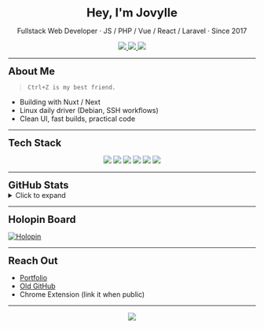 <p align="center"><strong style="font-size: 1.5rem;">Hey, I'm Jovylle</strong></p>
<p align="center">Fullstack Web Developer · JS / PHP / Vue / React / Laravel · Since 2017</p>

<p align="center">
  <a href="https://jovylle.com" target="_blank">
    <img src="https://img.shields.io/badge/Visit%20Portfolio-000?style=for-the-badge&logo=firefox&logoColor=white" />
  </a>
  <a href="https://github.com/jovyllebermudez-old" target="_blank">
    <img src="https://img.shields.io/badge/Old%20GitHub-555?style=for-the-badge&logo=github&logoColor=white" />
  </a>
  <a href="#" target="_blank">
    <img src="https://img.shields.io/badge/Chrome%20Extension-Used%20by%20100%2B-blue?style=for-the-badge&logo=google-chrome&logoColor=white" />
  </a>
</p>

---

<div style="font-size: 1.25rem; font-weight: bold">About Me</div>

> `Ctrl+Z is my best friend.`

- Building with Nuxt / Next  
- Linux daily driver (Debian, SSH workflows)  
- Clean UI, fast builds, practical code

---

<div style="font-size: 1.25rem; font-weight: bold">Tech Stack</div>

<p align="center">
  <img src="https://img.shields.io/badge/javascript-323330?style=for-the-badge&logo=javascript&logoColor=F7DF1E" />
  <img src="https://img.shields.io/badge/Nuxt-002E3B?style=for-the-badge&logo=nuxtdotjs&logoColor=00DC82" />
  <img src="https://img.shields.io/badge/vuejs-35495e?style=for-the-badge&logo=vuedotjs&logoColor=4FC08D" />
  <img src="https://img.shields.io/badge/react-20232a?style=for-the-badge&logo=react&logoColor=61DAFB" />
  <img src="https://img.shields.io/badge/laravel-FF2D20?style=for-the-badge&logo=laravel&logoColor=white" />
  <img src="https://img.shields.io/badge/php-777BB4?style=for-the-badge&logo=php&logoColor=white" />
</p>

---

<div style="font-size: 1.25rem; font-weight: bold">GitHub Stats</div>

<details>
<summary>Click to expand</summary>
<br>

<p align="center">
  <img src="http://github-profile-summary-cards.vercel.app/api/cards/profile-details?username=jovylle&theme=onedark" />
  <br />
  <img src="https://streak-stats.demolab.com?user=jovylle&theme=github-dark-dimmed&border_radius=6&hide_current_streak=true&hide_longest_streak=true" />
  <br />
  <img src="https://github-readme-stats-jov.vercel.app/api/top-langs/?username=jovylle&hide=css,scss,html&theme=onedark&hide_border=true&layout=compact&langs_count=8" />
</p>
</details>

---

<div style="font-size: 1.25rem; font-weight: bold">Holopin Board</div>

[![Holopin](https://holopin.me/jovylle)](https://jovylle.com)

---

<div style="font-size: 1.25rem; font-weight: bold">Reach Out</div>

- [Portfolio](https://jovylle.com)  
- [Old GitHub](https://github.com/jovyllebermudez-old)  
- Chrome Extension (link it when public)

---

<p align="center">
  <img src="https://visitcount.itsvg.in/api?id=jovylle&label=Profile%20Views&color=6&icon=5&pretty=false" />
</p>
